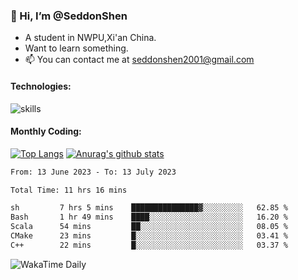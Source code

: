 ### 👋 Hi, I’m @SeddonShen
- A student in NWPU,Xi'an China.
- Want to learn something.
- 📫 You can contact me at seddonshen2001@gmail.com

#### Technologies:

![skills](https://skillicons.dev/icons?i=scala,js,html,css,bootstrap,jquery,c,cpp,cloudflare,django,docker,flask,git,github,githubactions,linux,latex,mysql,nodejs,ps,php,pr,py,raspberrypi,redis,unreal,v,vscode,vue,bash)

#### Monthly Coding:
[![Top Langs](https://github-readme-stats.vercel.app/api/top-langs?username=seddonshen&show_icons=true&locale=en&layout=compact&hide=html&langs_count=8)](https://github.com/SeddonShen/)
[![Anurag's github stats](https://github-readme-stats.vercel.app/api?username=SeddonShen&count_private=true&show_icons=true)](https://github.com/anuraghazra/github-readme-stats)
<!--START_SECTION:waka-->

```txt
From: 13 June 2023 - To: 13 July 2023

Total Time: 11 hrs 16 mins

sh         7 hrs 5 mins    ███████████████▓░░░░░░░░░   62.85 %
Bash       1 hr 49 mins    ████░░░░░░░░░░░░░░░░░░░░░   16.20 %
Scala      54 mins         ██░░░░░░░░░░░░░░░░░░░░░░░   08.05 %
CMake      23 mins         █░░░░░░░░░░░░░░░░░░░░░░░░   03.41 %
C++        22 mins         █░░░░░░░░░░░░░░░░░░░░░░░░   03.37 %
```

<!--END_SECTION:waka-->

![WakaTime Daily](https://wakatime.com/share/@seddon2001/61a7e342-5f12-4fea-bf92-1fac161e97d6.svg)
<!---
SeddonShen/SeddonShen is a ✨ special ✨ repository because its `README.md` (this file) appears on your GitHub profile.
You can click the Preview link to take a look at your changes.
--->

